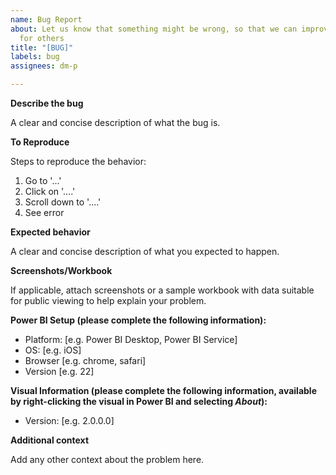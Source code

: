 ```yaml
---
name: Bug Report
about: Let us know that something might be wrong, so that we can improve the visual
  for others
title: "[BUG]"
labels: bug
assignees: dm-p

---
```


**Describe the bug**

A clear and concise description of what the bug is.

**To Reproduce**

Steps to reproduce the behavior:
1. Go to '...'
2. Click on '....'
3. Scroll down to '....'
4. See error

**Expected behavior**

A clear and concise description of what you expected to happen.

**Screenshots/Workbook**

If applicable, attach screenshots or a sample workbook with data suitable for public viewing to help explain your problem.

**Power BI Setup (please complete the following information):**
 - Platform: [e.g. Power BI Desktop, Power BI Service]
 - OS: [e.g. iOS]
 - Browser [e.g. chrome, safari]
 - Version [e.g. 22]

**Visual Information (please complete the following information, available by right-clicking the visual in Power BI and selecting *About*):**
 - Version: [e.g. 2.0.0.0]

**Additional context**

Add any other context about the problem here.
